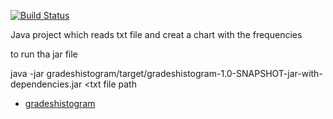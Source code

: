 
[![Build Status](https://app.travis-ci.com/aristosgi/lab_assignments.svg?token=MuRSqKwayNEsF35Wnjhn&branch=development)](https://app.travis-ci.com/aristosgi/lab_assignments)

 Java project which reads txt file and creat a chart with the frequencies

 to run tha jar file

  java -jar gradeshistogram/target/gradeshistogram-1.0-SNAPSHOT-jar-with-dependencies.jar <txt file path

* [gradeshistogram](#grades-histogram)
